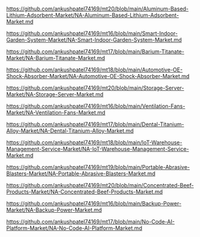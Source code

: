 <p><a href="https://github.com/ankushpatel74169/mt20/blob/main/Aluminum-Based-Lithium-Adsorbent-Market/NA-Aluminum-Based-Lithium-Adsorbent-Market.md">https://github.com/ankushpatel74169/mt20/blob/main/Aluminum-Based-Lithium-Adsorbent-Market/NA-Aluminum-Based-Lithium-Adsorbent-Market.md</a></p><p><a href="https://github.com/ankushpatel74169/mt16/blob/main/Smart-Indoor-Garden-System-Market/NA-Smart-Indoor-Garden-System-Market.md">https://github.com/ankushpatel74169/mt16/blob/main/Smart-Indoor-Garden-System-Market/NA-Smart-Indoor-Garden-System-Market.md</a></p><p><a href="https://github.com/ankushpatel74169/mt17/blob/main/Barium-Titanate-Market/NA-Barium-Titanate-Market.md">https://github.com/ankushpatel74169/mt17/blob/main/Barium-Titanate-Market/NA-Barium-Titanate-Market.md</a></p><p><a href="https://github.com/ankushpatel74169/mt18/blob/main/Automotive-OE-Shock-Absorber-Market/NA-Automotive-OE-Shock-Absorber-Market.md">https://github.com/ankushpatel74169/mt18/blob/main/Automotive-OE-Shock-Absorber-Market/NA-Automotive-OE-Shock-Absorber-Market.md</a></p><p><a href="https://github.com/ankushpatel74169/mt20/blob/main/Storage-Server-Market/NA-Storage-Server-Market.md">https://github.com/ankushpatel74169/mt20/blob/main/Storage-Server-Market/NA-Storage-Server-Market.md</a></p><p><a href="https://github.com/ankushpatel74169/mt16/blob/main/Ventilation-Fans-Market/NA-Ventilation-Fans-Market.md">https://github.com/ankushpatel74169/mt16/blob/main/Ventilation-Fans-Market/NA-Ventilation-Fans-Market.md</a></p><p><a href="https://github.com/ankushpatel74169/mt17/blob/main/Dental-Titanium-Alloy-Market/NA-Dental-Titanium-Alloy-Market.md">https://github.com/ankushpatel74169/mt17/blob/main/Dental-Titanium-Alloy-Market/NA-Dental-Titanium-Alloy-Market.md</a></p><p><a href="https://github.com/ankushpatel74169/mt18/blob/main/IoT-Warehouse-Management-Service-Market/NA-IoT-Warehouse-Management-Service-Market.md">https://github.com/ankushpatel74169/mt18/blob/main/IoT-Warehouse-Management-Service-Market/NA-IoT-Warehouse-Management-Service-Market.md</a></p><p><a href="https://github.com/ankushpatel74169/mt19/blob/main/Portable-Abrasive-Blasters-Market/NA-Portable-Abrasive-Blasters-Market.md">https://github.com/ankushpatel74169/mt19/blob/main/Portable-Abrasive-Blasters-Market/NA-Portable-Abrasive-Blasters-Market.md</a></p><p><a href="https://github.com/ankushpatel74169/mt20/blob/main/Concentrated-Beef-Products-Market/NA-Concentrated-Beef-Products-Market.md">https://github.com/ankushpatel74169/mt20/blob/main/Concentrated-Beef-Products-Market/NA-Concentrated-Beef-Products-Market.md</a></p><p><a href="https://github.com/ankushpatel74169/mt16/blob/main/Backup-Power-Market/NA-Backup-Power-Market.md">https://github.com/ankushpatel74169/mt16/blob/main/Backup-Power-Market/NA-Backup-Power-Market.md</a></p><p><a href="https://github.com/ankushpatel74169/mt17/blob/main/No-Code-AI-Platform-Market/NA-No-Code-AI-Platform-Market.md">https://github.com/ankushpatel74169/mt17/blob/main/No-Code-AI-Platform-Market/NA-No-Code-AI-Platform-Market.md</a></p>
